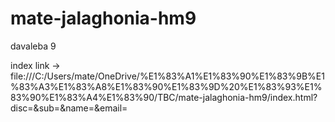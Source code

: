 # mate-jalaghonia-hm9
 davaleba 9

index link -> file:///C:/Users/mate/OneDrive/%E1%83%A1%E1%83%90%E1%83%9B%E1%83%A3%E1%83%A8%E1%83%90%E1%83%9D%20%E1%83%93%E1%83%90%E1%83%A4%E1%83%90/TBC/mate-jalaghonia-hm9/index.html?disc=&sub=&name=&email=
